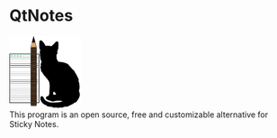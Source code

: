 # QtNotes
<img src="img/Macsek-Notes.png" width="128" height="128"/><br>
This program is an open source, free and customizable alternative for Sticky Notes.
